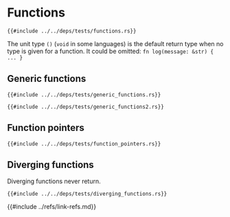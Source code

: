 # Functions

```rust,editable
{{#include ../../deps/tests/functions.rs}}
```

The unit type `()` (`void` in some languages) is the default return type when no type is given for a function. It could be omitted: `fn log(message: &str) { ... }`

## Generic functions

```rust,editable
{{#include ../../deps/tests/generic_functions.rs}}
```

```rust,editable
{{#include ../../deps/tests/generic_functions2.rs}}
```

## Function pointers

```rust,editable
{{#include ../../deps/tests/function_pointers.rs}}
```

## Diverging functions

Diverging functions never return.

```rust,editable,should_panic
{{#include ../../deps/tests/diverging_functions.rs}}
```

{{#include ../refs/link-refs.md}}
